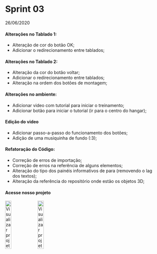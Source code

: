 # Sprint 03

26/06/2020

#### Alterações no Tablado 1:
- Alteração de cor do botão OK;
- Adicionar o redirecionamento entre tablados;

#### Alterações no Tablado 2:
- Alteração da cor do botão voltar;
- Adicionar o redirecionamento entre tablados;
- Alteração na ordem dos botões de montagem;

#### Alterações no ambiente:
- Adicionar video com tutorial para iniciar o treinamento;
- Adicionar botão para iniciar o tutorial (ir para o centro do hangar);

#### Edição do video
- Adicionar passo-a-passo do funcionamento dos botões;
- Adição de uma musiquinha de fundo (:3);

#### Refatoração do Código:
- Correção de erros de importação;
- Correção de erros na referência de alguns elementos;
- Alteração do tipo dos painéis informativos de <a-text> para <a-image> (removendo o lag dos textos);
- Alteração da referência do repositório onde estão os objetos 3D;


#### Acesse nosso projeto
<table>
<tc>
<a href="https://codepen.io/py_zza/pen/MWaqQeK?editors=1010"><img src="https://github.com/JenniferDominique/Interacao-Humano-Computador-AR-VR/blob/master/Imagens/botao_codepen.png" width="20%;" title="Visualizar projeto no Codepen"></a>
</tc>
<tc>
<a href="https://glitch.com/~airplane-build-latecoere"><img src="https://github.com/JenniferDominique/Interacao-Humano-Computador-AR-VR/blob/master/Imagens/botao_glitch.png" width="20%;" title="Visualizar projeto no Glitch"></a>
</tc>
</table>

